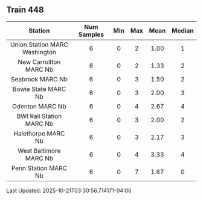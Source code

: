 ## Train 448

| Station | Num Samples | Min | Max | Mean | Median |
| :-----: | :---------: | :-: | :-: | :--: | :----: |
| Union Station MARC Washington | 6 | 0 | 2 | 1.00 | 1 |
| New Carrollton MARC Nb | 6 | 0 | 2 | 1.33 | 2 |
| Seabrook MARC Nb | 6 | 0 | 3 | 1.50 | 2 |
| Bowie State MARC Nb | 6 | 0 | 3 | 2.00 | 3 |
| Odenton MARC Nb | 6 | 0 | 4 | 2.67 | 4 |
| BWI Rail Station MARC Nb | 6 | 0 | 3 | 2.00 | 2 |
| Halethorpe MARC Nb | 6 | 0 | 3 | 2.17 | 3 |
| West Baltimore MARC Nb | 6 | 0 | 4 | 3.33 | 4 |
| Penn Station MARC Nb | 6 | 0 | 7 | 1.67 | 0 |


Last Updated: 2025-10-21T03:30:56.714171-04:00